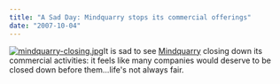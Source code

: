 ```yaml
---
title: "A Sad Day: Mindquarry stops its commercial offerings"
date: "2007-10-04"
---
```


[![mindquarry-closing.jpg](images/mindquarry-closing.jpg)](http://www.mindquarry.com)It is sad to see [Mindquarry](http://www.mindquarry.com/) closing down its commercial activities: it feels like many companies would deserve to be closed down before them...life's not always fair.
